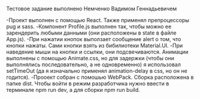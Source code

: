 Тестовое задание выполнено Немченко Вадимом Геннадьевичем

-Проект выполнен с помощью React. Также применял препроцессоры pug и sass.
-Компонент Profile.js выполнен так, чтобы можно ее зарендерить любыми данными (они расположены в state в файле App.js). 
-При нажатии кнопок выползает сообщение alert о том, что кнопки нажаты. Сами кнопки взять из бибилиотеки Material.UI.
-При наведение мыши на кнопки и ссылки, они подсвечиваются. 
Анимации выполнены с помощью Animate.css, но для задержки (чтобы они выполнялись последовательно, а не одновременно) я использовал setTimeOut (да я изначально применял animation-delay в css, но он не годится).
-Прооект собран с помошью WebPack. Сборка расположена в папке dist. Чтобы войти в режим разработчика нужно ввести в терминале npm run dev, а для сборки npm run build.